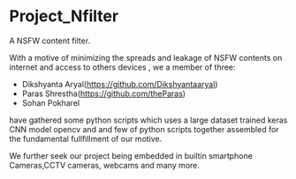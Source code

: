 # Project_Nfilter
A NSFW content filter.


With a motive of minimizing the spreads and leakage of NSFW contents on internet and access to others devices , we a member of three: 
- Dikshyanta Aryal(https://github.com/Dikshyantaaryal)
- Paras Shrestha(https://github.com/theParas)
- Sohan Pokharel

 have gathered some python scripts which uses a large dataset trained keras CNN model opencv and and few of python 
 scripts together assembled for the fundamental fullfillment of our motive.
  
  
We further seek our project being embedded in builtin smartphone Cameras,CCTV cameras, webcams and many more.
